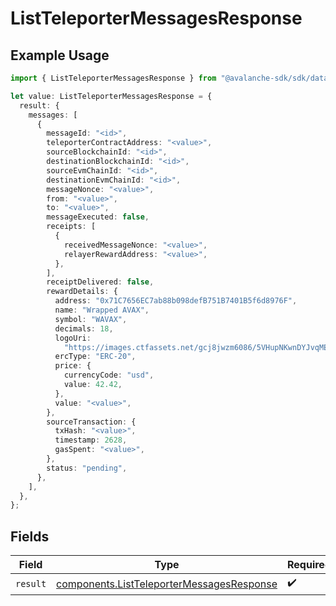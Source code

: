 # ListTeleporterMessagesResponse

## Example Usage

```typescript
import { ListTeleporterMessagesResponse } from "@avalanche-sdk/sdk/data/models/operations";

let value: ListTeleporterMessagesResponse = {
  result: {
    messages: [
      {
        messageId: "<id>",
        teleporterContractAddress: "<value>",
        sourceBlockchainId: "<id>",
        destinationBlockchainId: "<id>",
        sourceEvmChainId: "<id>",
        destinationEvmChainId: "<id>",
        messageNonce: "<value>",
        from: "<value>",
        to: "<value>",
        messageExecuted: false,
        receipts: [
          {
            receivedMessageNonce: "<value>",
            relayerRewardAddress: "<value>",
          },
        ],
        receiptDelivered: false,
        rewardDetails: {
          address: "0x71C7656EC7ab88b098defB751B7401B5f6d8976F",
          name: "Wrapped AVAX",
          symbol: "WAVAX",
          decimals: 18,
          logoUri:
            "https://images.ctfassets.net/gcj8jwzm6086/5VHupNKwnDYJvqMENeV7iJ/fdd6326b7a82c8388e4ee9d4be7062d4/avalanche-avax-logo.svg",
          ercType: "ERC-20",
          price: {
            currencyCode: "usd",
            value: 42.42,
          },
          value: "<value>",
        },
        sourceTransaction: {
          txHash: "<value>",
          timestamp: 2628,
          gasSpent: "<value>",
        },
        status: "pending",
      },
    ],
  },
};
```

## Fields

| Field                                                                                                  | Type                                                                                                   | Required                                                                                               | Description                                                                                            |
| ------------------------------------------------------------------------------------------------------ | ------------------------------------------------------------------------------------------------------ | ------------------------------------------------------------------------------------------------------ | ------------------------------------------------------------------------------------------------------ |
| `result`                                                                                               | [components.ListTeleporterMessagesResponse](../../models/components/listteleportermessagesresponse.md) | :heavy_check_mark:                                                                                     | N/A                                                                                                    |